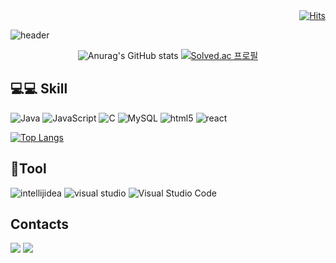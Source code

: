 <div align="right"
  
  [![Hits](https://hits.seeyoufarm.com/api/count/incr/badge.svg?url=https%3A%2F%2Fgithub.com%2Fshinyyseon)](https://hits.seeyoufarm.com) 
  
</div>

![header](https://capsule-render.vercel.app/api?type=rect&color=auto&height=150&section=header&text=Welcome!!&fontSize=50)
<br>

<div align="center"
  
  ![Anurag's GitHub stats](https://github-readme-stats.vercel.app/api?username=shinyyseon&show_icons=true&theme=radical)
  [![Solved.ac
  프로필](http://mazassumnida.wtf/api/v2/generate_badge?boj=asdf4503)](https://solved.ac/asdf4503)
</div>

## 💻💻 Skill
![Java](https://img.shields.io/badge/Java-007396.svg?&style=for-the-badge&logo=Java&logoColor=white)
![JavaScript](https://img.shields.io/badge/JavaScript-F7DF1E.svg?&style=for-the-badge&logo=JavaScript&logoColor=white)
![C](https://img.shields.io/badge/C-A8B9CC.svg?&style=for-the-badge&logo=C&logoColor=white)
![MySQL](https://img.shields.io/badge/MySQL-4479A1.svg?&style=for-the-badge&logo=MySQL&logoColor=white)
![html5](https://img.shields.io/badge/html5-E34F26.svg?&style=for-the-badge&logo=html5&logoColor=white)
![react](https://img.shields.io/badge/react-61DAFB.svg?&style=for-the-badge&logo=react&logoColor=white)



[![Top Langs](https://github-readme-stats.vercel.app/api/top-langs/?username=shinyyseon&layout=compact)](https://github.com/shinyyseon/github-readme-stats)

## 🔨Tool
![intellijidea](https://img.shields.io/badge/intellij%20idea-000000.svg?&style=for-the-badge&logo=intellij%20idea&logoColor=white)
![visual studio](https://img.shields.io/badge/visual%20studio-5C2D91.svg?&style=for-the-badge&logo=visual%20studio&logoColor=white)
![Visual Studio Code](https://img.shields.io/badge/Visual%20Studio%20Code-007ACC.svg?&style=for-the-badge&logo=Visual%20Studio%20Code&logoColor=white)


## Contacts
<a href="https://github.com/asdf4503" target="_blank"><img src="https://img.shields.io/badge/github-181717?style=tistory&logo=github&logoColor=white"/></a>
<a href="https://sunny-555.tistory.com/" target="_blank"><img src="https://img.shields.io/badge/tistory-000000?style=tistory&logo=tistory&logoColor=white"/></a>
